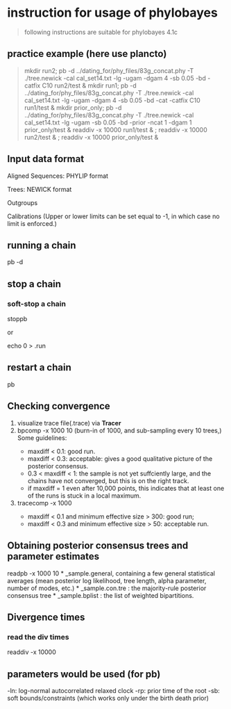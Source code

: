 # instruction for usage of phylobayes

> following instructions are suitable for phylobayes 4.1c

## practice example (here use plancto)
> mkdir run2; pb -d ../dating_for/phy_files/83g_concat.phy -T ./tree.newick -cal cal_set14.txt -lg -ugam -dgam 4 -sb 0.05 -bd -catfix C10 run2/test &
> mkdir run1; pb -d ../dating_for/phy_files/83g_concat.phy -T ./tree.newick -cal cal_set14.txt -lg -ugam -dgam 4 -sb 0.05 -bd -cat -catfix C10 run1/test &
> mkdir prior_only; pb -d ../dating_for/phy_files/83g_concat.phy -T ./tree.newick -cal cal_set14.txt -lg -ugam -sb 0.05 -bd -prior -ncat 1 -dgam 1 prior_only/test &
> readdiv -x 10000 run1/test & ; readdiv -x 10000 run2/test & ; readdiv -x 10000 prior_only/test &

## Input data format
Aligned Sequences:
    PHYLIP format

Trees:
    NEWICK format

Outgroups

Calibrations (Upper or lower limits can be set equal to -1, in which case no limit is enforced.)

## running a chain
pb -d <dataset> <chainname>


## stop a chain
### soft-stop a chain
stoppb <chainname>  

or 

echo 0 > <chainname>.run

## restart a chain
pb <chainname>


## Checking convergence
1. visualize trace file(<chainname>.trace) via **Tracer**
2. bpcomp -x 1000 10 <run1> <run2>   (burn-in of 1000, and sub-sampling every 10 trees,)
Some guidelines:
   * maxdiff < 0.1: good run.
   * maxdiff < 0.3: acceptable: gives a good qualitative picture of the posterior consensus.
   * 0.3 < maxdiff < 1: the sample is not yet suffciently large, and the chains have not
   converged, but this is on the right track.
   * if maxdiff = 1 even after 10,000 points, this indicates that at least one of the runs is
   stuck in a local maximum.
3. tracecomp -x 1000 <chain1> <chain2>
   * maxdiff < 0.1 and minimum effective size > 300: good run;
   * maxdiff < 0.3 and minimum effective size > 50: acceptable run.


## Obtaining posterior consensus trees and parameter estimates
readpb -x 1000 10 <chainname>
    * <chainname>_sample.general, containing a few general statistical averages (mean
    posterior log likelihood, tree length, alpha parameter, number of modes, etc.)
    * <chainname>_sample.con.tre : the majority-rule posterior consensus tree
    * <chainname>_sample.bplist : the list of weighted bipartitions.
  
## Divergence times
### read the div times
readdiv -x 10000 <chainname>

## parameters would be used (for pb)
-ln: log-normal autocorrelated relaxed clock
-rp: prior time of the root
-sb: soft bounds/constraints (which works only under the birth death prior)














